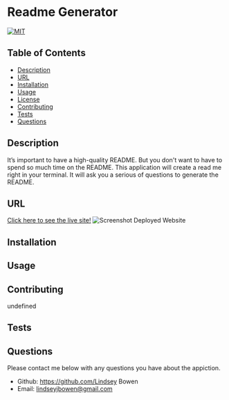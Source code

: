 
# Readme Generator 
[![MIT](https://img.shields.io/badge/License-MIT-yellow.svg)](https://opensource.org/licenses/MIT)
## Table of Contents
* [Description](#description)
* [URL](#url)
* [Installation](#installation)
* [Usage](#usage)
* [License](#license)
* [Contributing](#contributing)
* [Tests](#tests)
* [Questions](#questions)
## Description 
It’s important to have a high-quality README. But you don't want to have to spend so much time on the README. This application will create a read me right in your terminal. It will ask you a serious of questions to generate the README. 
## URL
[Click here to see the live site!]()
![Screenshot Deployed Website]()
## Installation

## Usage

## Contributing
undefined
## Tests

## Questions
Please contact me below with any questions you have about the appiction.
* Github: https://github.com/Lindsey Bowen 
* Email: lindseyjbowen@gmail.com
    